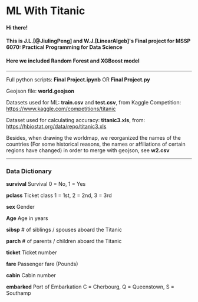 # ML With Titanic

#### Hi there! 
#### This is J.L.[@JiulingPeng] and W.J.[LinearAlgeb]'s Final project for MSSP 6070: Practical Programming for Data Science #####
#### Here we included Random Forest and XGBoost model

***********
Full python scripts: **Final Project.ipynb** OR **Final Project.py**

Geojson file: **world.geojson**

Datasets used for ML: **train.csv** and **test.csv**, from Kaggle Competition: https://www.kaggle.com/competitions/titanic

Dataset used for calculating accuracy: **titanic3.xls**, from: https://hbiostat.org/data/repo/titanic3.xls

Besides, when drawing the worldmap, we reorganized the names of the countries (For some historical reasons, the names or affiliations of certain regions have changed) in order to merge with geojson, see **w2.csv**

***********

### Data Dictionary

**survival**	  Survival	0 = No, 1 = Yes

**pclass**	    Ticket class	1 = 1st, 2 = 2nd, 3 = 3rd

**sex**        Gender

**Age**        Age in years	

**sibsp**      # of siblings / spouses aboard the Titanic	

**parch**	      # of parents / children aboard the Titanic	

**ticket**	    Ticket number	

**fare**	      Passenger fare (Pounds)

**cabin**	      Cabin number	

**embarked**	  Port of Embarkation	C = Cherbourg, Q = Queenstown, S = Southamp
